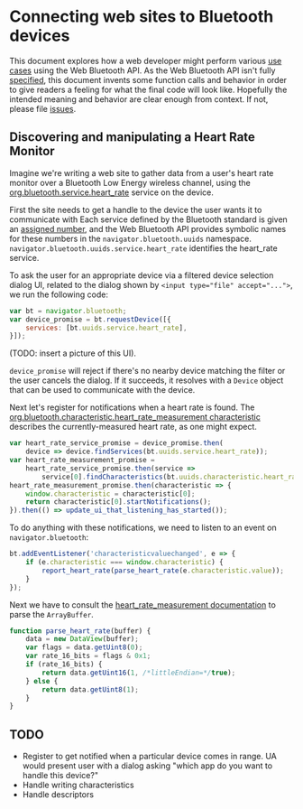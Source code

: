 # Connecting web sites to Bluetooth devices

This document explores how a web developer might perform various [use cases](https://jyasskin.github.io/web-bluetooth/use-cases.html) using the Web Bluetooth API.
As the Web Bluetooth API isn't fully [specified](https://jyasskin.github.io/web-bluetooth/index.html),
this document invents some function calls and behavior in order to give readers a feeling for what the final code will look like.
Hopefully the intended meaning and behavior are clear enough from context.
If not, please file [issues](https://github.com/jyasskin/web-bluetooth/issues).

## Discovering and manipulating a Heart Rate Monitor

Imagine we're writing a web site to gather data from a user's heart rate monitor over a Bluetooth Low Energy wireless channel,
using the [org.bluetooth.service.heart_rate](https://developer.bluetooth.org/gatt/services/Pages/ServiceViewer.aspx?u=org.bluetooth.service.heart_rate.xml) service on the device.

First the site needs to get a handle to the device the user wants it to communicate with
Each service defined by the Bluetooth standard is given an [assigned number](https://www.bluetooth.org/en-us/specification/assigned-numbers),
and the Web Bluetooth API provides symbolic names for these numbers in the `navigator.bluetooth.uuids` namespace.
`navigator.bluetooth.uuids.service.heart_rate` identifies the heart_rate service.

To ask the user for an appropriate device via a filtered device selection dialog UI,
related to the dialog shown by `<input type="file" accept="...">`, we run the following code:

```javascript
var bt = navigator.bluetooth;
var device_promise = bt.requestDevice([{
    services: [bt.uuids.service.heart_rate],
}]);
```

(TODO: insert a picture of this UI).

`device_promise` will reject if there's no nearby device matching the filter or the user cancels the dialog.
If it succeeds, it resolves with a `Device` object that can be used to communicate with the device.

Next let's register for notifications when a heart rate is found.
The [org.bluetooth.characteristic.heart_rate_measurement characteristic](https://developer.bluetooth.org/gatt/characteristics/Pages/CharacteristicViewer.aspx?u=org.bluetooth.characteristic.heart_rate_measurement.xml)
describes the currently-measured heart rate, as one might expect.

```javascript
var heart_rate_service_promise = device_promise.then(
    device => device.findServices(bt.uuids.service.heart_rate));
var heart_rate_measurement_promise =
    heart_rate_service_promise.then(service =>
        service[0].findCharacteristics(bt.uuids.characteristic.heart_rate_measurement);
heart_rate_measurement_promise.then(characteristic => {
    window.characteristic = characteristic[0];
    return characteristic[0].startNotifications();
}).then(() => update_ui_that_listening_has_started());
```

To do anything with these notifications, we need to listen to an event on `navigator.bluetooth`:

```javascript
bt.addEventListener('characteristicvaluechanged', e => {
    if (e.characteristic === window.characteristic) {
        report_heart_rate(parse_heart_rate(e.characteristic.value));
    }
});
```

Next we have to consult the [heart_rate_measurement documentation](https://developer.bluetooth.org/gatt/characteristics/Pages/CharacteristicViewer.aspx?u=org.bluetooth.characteristic.heart_rate_measurement.xml) to parse the `ArrayBuffer`.

```javascript
function parse_heart_rate(buffer) {
    data = new DataView(buffer);
    var flags = data.getUint8(0);
    var rate_16_bits = flags & 0x1;
    if (rate_16_bits) {
        return data.getUint16(1, /*littleEndian=*/true);
    } else {
        return data.getUint8(1);
    }
}
```


## TODO
* Register to get notified when a particular device comes in range.
  UA would present user with a dialog asking "which app do you want to handle this device?"
* Handle writing characteristics
* Handle descriptors
